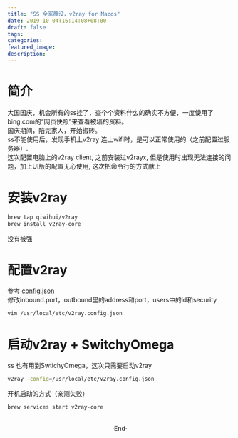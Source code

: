 ```yaml
---
title: "SS 全军覆没，v2ray for Macos"
date: 2019-10-04T16:14:08+08:00
draft: false
tags: 
categories: 
featured_image: 
description: 
---
```


# 简介
大国国庆，机会所有的ss挂了，查个个资料什么的确实不方便，一度使用了bing.com的“网页快照”来查看被墙的资料。  
国庆期间，陪完家人，开始搬砖。   
ss不能使用后，发现手机上v2ray 连上wifi时，是可以正常使用的（之前配置过服务器）.    
这次配置电脑上的v2ray client, 之前安装过v2rayx, 但是使用时出现无法连接的问题，加上UI版的配置无心使用, 这次把命令行的方式献上   

# 安装v2ray  
``` bash 
brew tap qiwihui/v2ray   
brew install v2ray-core  
```
没有被强  


# 配置v2ray
参考 [config.json](https://raw.githubusercontent.com/Dosimz/v2ray-config.json/master/config.json)   
修改inbound.port，outbound里的address和port，users中的id和security  
``` bash 
vim /usr/local/etc/v2ray.config.json 
```

# 启动v2ray + SwitchyOmega 
ss 也有用到SwtichyOmega，这次只需要启动v2ray   
```bash 
v2ray -config=/usr/local/etc/v2ray.config.json
```
开机启动的方式（亲测失败）   
``` bash 
brew services start v2ray-core 
```
<br>

<center>  ·End·  </center>
